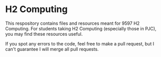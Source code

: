 # H2 Computing

This respository contains files and resources meant for 9597 H2 Computing. For students taking H2 Computing (especially those in PJC), you may find these resources useful.

If you spot any errors to the code, feel free to make a pull request, but I can't guarantee I will merge all pull requests.